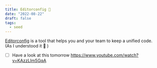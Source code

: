 ```yaml
---
title: Editorconfig 🐀
date: "2022-08-22"
draft: false
tags:
  - seed
---
```


[Editorconfig](https://editorconfig.org/) is a tool that helps you and your team to keep a unified code. (As I understood it 👀 )

- [ ] Have a look at this tomorrow https://www.youtube.com/watch?v=KAzzLIm5GqA
